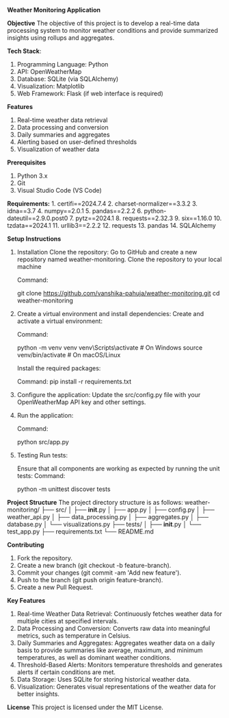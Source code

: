 **Weather Monitoring Application**

**Objective**
The objective of this project is to develop a real-time data processing system to monitor weather conditions and provide summarized insights using rollups and aggregates.

**Tech Stack**:
1. Programming Language: Python
2. API: OpenWeatherMap
3. Database: SQLite (via SQLAlchemy)
4. Visualization: Matplotlib
5. Web Framework: Flask (if web interface is required)

**Features**
1. Real-time weather data retrieval
2. Data processing and conversion
3. Daily summaries and aggregates
4. Alerting based on user-defined thresholds
5. Visualization of weather data

**Prerequisites**
1. Python 3.x
2. Git
3. Visual Studio Code (VS Code)

**Requirements:**
﻿1. certifi==2024.7.4
2. charset-normalizer==3.3.2
3. idna==3.7
4. numpy==2.0.1
5. pandas==2.2.2
6. python-dateutil==2.9.0.post0
7. pytz==2024.1
8. requests==2.32.3
9. six==1.16.0
10. tzdata==2024.1
11. urllib3==2.2.2
12. requests
13. pandas
14. SQLAlchemy


**Setup Instructions**
1. Installation
Clone the repository: Go to GitHub and create a new repository named weather-monitoring. Clone the repository to your local machine

   Command:
   
   git clone https://github.com/vanshika-pahuja/weather-monitoring.git
   cd weather-monitoring

3. Create a virtual environment and install dependencies: Create and activate a virtual environment:

   Command:
   
   python -m venv venv
   venv\Scripts\activate  # On Windows
   source venv/bin/activate  # On macOS/Linux

   Install the required packages:
   
   Command:
   pip install -r requirements.txt

3. Configure the application: Update the src/config.py file with your OpenWeatherMap API key and other settings.

4. Run the application:
   
   Command:
   
   python src/app.py

6. Testing
   Run tests:
   
   Ensure that all components are working as expected by running the unit tests:
   Command:
   
   python -m unittest discover tests


**Project Structure**
The project directory structure is as follows:
weather-monitoring/
├── src/
│   ├── __init__.py
│   ├── app.py
│   ├── config.py
│   ├── weather_api.py
│   ├── data_processing.py
│   ├── aggregates.py
│   ├── database.py
│   └── visualizations.py
├── tests/
│   ├── __init__.py
│   └── test_app.py
├── requirements.txt
└── README.md

**Contributing**
1. Fork the repository.
2. Create a new branch (git checkout -b feature-branch).
3. Commit your changes (git commit -am 'Add new feature').
4. Push to the branch (git push origin feature-branch).
5. Create a new Pull Request.

**Key Features**
1. Real-time Weather Data Retrieval: Continuously fetches weather data for multiple cities at specified intervals.
2. Data Processing and Conversion: Converts raw data into meaningful metrics, such as temperature in Celsius.
3. Daily Summaries and Aggregates: Aggregates weather data on a daily basis to provide summaries like average, maximum, and minimum temperatures, as well as dominant weather conditions.
4. Threshold-Based Alerts: Monitors temperature thresholds and generates alerts if certain conditions are met.
5. Data Storage: Uses SQLite for storing historical weather data.
6. Visualization: Generates visual representations of the weather data for better insights.
   
**License**
This project is licensed under the MIT License.

